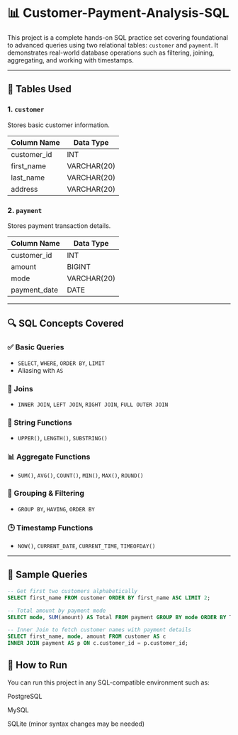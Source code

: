 # 📊 Customer-Payment-Analysis-SQL

This project is a complete hands-on SQL practice set covering foundational to advanced queries using two relational tables: `customer` and `payment`. It demonstrates real-world database operations such as filtering, joining, aggregating, and working with timestamps.

---

## 🧾 Tables Used

### 1. `customer`
Stores basic customer information.

| Column Name   | Data Type     |
|---------------|---------------|
| customer_id   | INT           |
| first_name    | VARCHAR(20)   |
| last_name     | VARCHAR(20)   |
| address       | VARCHAR(20)   |

### 2. `payment`
Stores payment transaction details.

| Column Name   | Data Type     |
|---------------|---------------|
| customer_id   | INT           |
| amount        | BIGINT        |
| mode          | VARCHAR(20)   |
| payment_date  | DATE          |

---

## 🔍 SQL Concepts Covered

### ✅ Basic Queries
- `SELECT`, `WHERE`, `ORDER BY`, `LIMIT`
- Aliasing with `AS`

### 🔗 Joins
- `INNER JOIN`, `LEFT JOIN`, `RIGHT JOIN`, `FULL OUTER JOIN`

### 📐 String Functions
- `UPPER()`, `LENGTH()`, `SUBSTRING()`

### 📊 Aggregate Functions
- `SUM()`, `AVG()`, `COUNT()`, `MIN()`, `MAX()`, `ROUND()`

### 📁 Grouping & Filtering
- `GROUP BY`, `HAVING`, `ORDER BY`

### 🕒 Timestamp Functions
- `NOW()`, `CURRENT_DATE`, `CURRENT_TIME`, `TIMEOFDAY()`

---

## 📌 Sample Queries

```sql
-- Get first two customers alphabetically
SELECT first_name FROM customer ORDER BY first_name ASC LIMIT 2;

-- Total amount by payment mode
SELECT mode, SUM(amount) AS Total FROM payment GROUP BY mode ORDER BY Total DESC;

-- Inner Join to fetch customer names with payment details
SELECT first_name, mode, amount FROM customer AS c
INNER JOIN payment AS p ON c.customer_id = p.customer_id;
```
## 🚀 How to Run
You can run this project in any SQL-compatible environment such as:

PostgreSQL

MySQL

SQLite (minor syntax changes may be needed)
